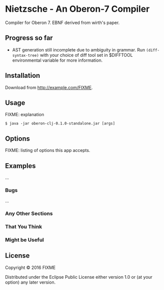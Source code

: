 # Nietzsche - An Oberon-7 Compiler

Compiler for Oberon 7. EBNF derived from wirth's paper.

## Progress so far
- AST generation still incomplete due to ambiguity in grammar. Run `(diff-syntax-tree)` with your choice of 
diff tool set in $DIFFTOOL environmental variable for more information.
## Installation

Download from http://example.com/FIXME.

## Usage

FIXME: explanation

    $ java -jar oberon-clj-0.1.0-standalone.jar [args]

## Options

FIXME: listing of options this app accepts.

## Examples

...

### Bugs

...

### Any Other Sections
### That You Think
### Might be Useful

## License

Copyright © 2016 FIXME

Distributed under the Eclipse Public License either version 1.0 or (at
your option) any later version.
